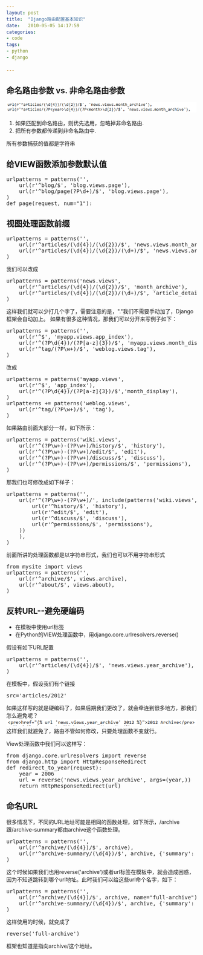 ```yaml
---
layout: post
title:  "Django路由配置基本知识"
date:   2010-05-05 14:17:59
categories: 
- code 
tags:
- python
- django

---
```


命名路由参数 vs. 非命名路由参数
----
![clear cache](/media/pic/name-url-django.PNG)

1. 如果匹配到命名路由，则优先选用，忽略掉非命名路由.
2. 把所有参数都传递到非命名路由中.

所有参数捕获的值都是字符串

给VIEW函数添加参数默认值
----
<pre>urlpatterns = patterns('',
    url(r'^blog/$', 'blog.views.page'),
    url(r'^blog/page(?P<num>\d+)/$', 'blog.views.page'),
)
def page(request, num="1"):
</pre>

视图处理函数前缀
----
<pre>urlpatterns = patterns('',
    url(r'^articles/(\d{4})/(\d{2})/$', 'news.views.month_archive'),
    url(r'^articles/(\d{4})/(\d{2})/(\d+)/$', 'news.views.article_detail'),
)
</pre>
我们可以改成
<pre>urlpatterns = patterns('news.views',
    url(r'^articles/(\d{4})/(\d{2})/$', 'month_archive'),
    url(r'^articles/(\d{4})/(\d{2})/(\d+)/$', 'article_detail'),
)
</pre>
这样我们就可以少打几个字了，需要注意的是，"."我们不需要手动加了，Django框架会自动加上。
如果有很多这种情况，那我们可以分开来写例子如下：
<pre>urlpatterns = patterns('',
    url(r'^$', 'myapp.views.app_index'),
    url(r'^(?P<year>\d{4})/(?P<month>[a-z]{3})/$', 'myapp.views.month_display'),
    url(r'^tag/(?P<tag>\w+)/$', 'weblog.views.tag'),
)</pre>
改成
<pre>urlpatterns = patterns('myapp.views',
    url(r'^$', 'app_index'),
    url(r'^(?P<year>\d{4})/(?P<month>[a-z]{3})/$','month_display'),
)
urlpatterns += patterns('weblog.views',
    url(r'^tag/(?P<tag>\w+)/$', 'tag'),
)</pre>
如果路由前面大部分一样，如下所示：
<pre>urlpatterns = patterns('wiki.views',
    url(r'^(?P<page_slug>\w+)-(?P<page_id>\w+)/history/$', 'history'),
    url(r'^(?P<page_slug>\w+)-(?P<page_id>\w+)/edit/$', 'edit'),
    url(r'^(?P<page_slug>\w+)-(?P<page_id>\w+)/discuss/$', 'discuss'),
    url(r'^(?P<page_slug>\w+)-(?P<page_id>\w+)/permissions/$', 'permissions'),
)</pre>那我们也可修改成如下样子：
<pre>urlpatterns = patterns('',
    url(r'^(?P<page_slug>\w+)-(?P<page_id>\w+)/', include(patterns('wiki.views',
    	url(r'^history/$', 'history'),
    	url(r'^edit/$', 'edit'),
    	url(r'^discuss/$', 'discuss'),
    	url(r'^permissions/$', 'permissions'),
	))
    ),
)</pre>
前面所讲的处理函数都是以字符串形式，我们也可以不用字符串形式
<pre>from mysite import views
urlpatterns = patterns('',
    url(r'^archive/$', views.archive),
    url(r'^about/$', views.about),
)</pre>

反转URL--避免硬编码
----
+ 在模板中使用url标签
+ 在Python的VIEW处理函数中，用django.core.urlresolvers.reverse()

假设有如下URL配置
<pre>urlpatterns = patterns('',
    url(r'^articles/(\d{4})/$', 'news.views.year_archive'),
)</pre>
在模板中，假设我们有个链接<pre>src='articles/2012'</pre>如果这样写的就是硬编码了，如果后期我们更改了，就会牵连到很多地方，那我们怎么避免呢？
![clear cache](/media/pic/url-in-template.PNG)
这样我们就避免了，路由不管如何修改，只要处理函数不变就行。

View处理函数中我们可以这样写：
<pre>from django.core.urlresolvers import reverse
from django.http import HttpResponseRedirect
def redirect_to_year(request):
    year = 2006
    url = reverse('news.views.year_archive', args=(year,))
    return HttpResponseRedirect(url)
</pre>

命名URL
----
很多情况下，不同的URL地址可能是相同的函数处理，如下所示，/archive跟/archive-summary都由archive这个函数处理。
<pre>urlpatterns = patterns('',
    url(r'^archive/(\d{4})/$', archive),
    url(r'^archive-summary/(\d{4})/$', archive, {'summary': True}),
)</pre>这个时候如果我们也用reverse('archive')或者url标签在模板中，就会造成困惑，因为不知道跳转到哪个url地址。此时我们可以给这些url命个名字，如下：
<pre>urlpatterns = patterns('',
    url(r'^archive/(\d{4})/$', archive, name="full-archive"),
    url(r'^archive-summary/(\d{4})/$', archive, {'summary': True}, name="arch-summary"),
)</pre>这样使用的时候，就变成了<pre>reverse('full-archive')</pre>框架也知道是指向archive/这个地址。